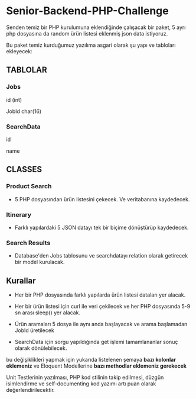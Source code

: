 # Senior-Backend-PHP-Challenge

Senden temiz bir PHP kurulumuna eklendiğinde çalışacak bir paket, 5 ayrı php dosyasına da random ürün listesi eklenmiş json data istiyoruz.

Bu paket temiz kurduğumuz yazılıma asgari olarak şu yapı ve tabloları ekleyecek:

## TABLOLAR

### Jobs

id (int)

JobId char(16)

### SearchData

id

name



## CLASSES

### Product Search

* 5 PHP dosyasından ürün listesini çekecek. Ve veritabanına kaydedecek.

### Itinerary

* Farklı yapılardaki 5 JSON datayı tek bir biçime dönüştürüp kaydedecek.

### Search Results

* Database'den Jobs tablosunu ve searchdatayı relation olarak getirecek bir model kurulacak.




## Kurallar

* Her bir PHP dosyasında farklı yapılarda ürün listesi dataları yer alacak.

* Her bir ürün listesi için curl ile veri çekilecek ve her PHP dosyasında 5-9 sn arası sleep() yer alacak.

* Ürün aramaları 5 dosya ile aynı anda başlayacak ve arama başlamadan JobId üretilecek

* SearchData için sorgu yapıldığında get işlemi tamamlananlar sonuç olarak dönülebilecek.

bu değişiklikleri yapmak için yukarıda listelenen şemaya **bazı kolonlar eklemeniz** ve Eloquent Modellerine **bazı methodlar eklemeniz gerekecek**

Unit Testlerinin yazılması, PHP kod stilinin takip edilmesi, düzgün isimlendirme ve self-documenting kod yazımı artı puan olarak değerlendirilecektir. 

